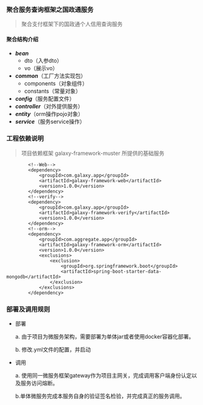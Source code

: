 ### 聚合服务查询框架之国政通服务
> 聚合支付框架下的国政通个人信用查询服务

#### 聚合结构介绍
+ ___bean___
    + dto（入参dto）
    + vo（展示vo）
+ ___common___（工厂方法实现包）
    + components（对象组件）
    + constants（常量对象）
+ ___config___（服务配置文件）
+ ___controller___（对外提供服务）
+ ___entity___（orm操作pojo对象）
+ ___service___（服务service操作）

### 工程依赖说明
> 项目依赖框架 galaxy-framework-muster 所提供的基础服务

```
	    <!--Web-->
        <dependency>
            <groupId>com.galaxy.app</groupId>
            <artifactId>galaxy-framework-web</artifactId>
            <version>1.0.0</version>
        </dependency>
        <!--verify-->
        <dependency>
            <groupId>com.galaxy.app</groupId>
            <artifactId>galaxy-framework-verify</artifactId>
            <version>1.0.0</version>
        </dependency>
        <!--orm-->
        <dependency>
            <groupId>com.aggregate.app</groupId>
            <artifactId>galaxy-framework-orm</artifactId>
            <version>1.0.0</version>
            <exclusions>
                <exclusion>
                    <groupId>org.springframework.boot</groupId>
                    <artifactId>spring-boot-starter-data-mongodb</artifactId>
                </exclusion>
            </exclusions>
        </dependency>

```


### 部署及调用规则
* 部署

    a. 由于项目为微服务架构，需要部署为单体jar或者使用docker容器化部署。
    
    b. 修改.yml文件的配置，并启动
    
* 调用

    a. 使用同一微服务框架gateway作为项目主网关，完成调用客户端身份认定以及服务访问熔断。
    
    b.单体微服务完成本服务自身的验证签名检验，并完成真正的服务调用。
